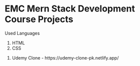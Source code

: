 # EMC Mern Stack Development Course Projects

Used Languages

<ol>
  <li>HTML</li>
  <li>CSS</li>
</ol>


<ol>
  <li>Udemy Clone - https://udemy-clone-pk.netlify.app/</li>
</ol>

